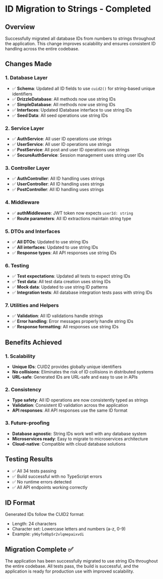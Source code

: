 # ID Migration to Strings - Completed

## Overview

Successfully migrated all database IDs from numbers to strings throughout the application. This change improves scalability and ensures consistent ID handling across the entire codebase.

## Changes Made

### 1. Database Layer

- ✅ **Schema**: Updated all ID fields to use `cuid2()` for string-based unique identifiers
- ✅ **DrizzleDatabase**: All methods now use string IDs
- ✅ **SimpleDatabase**: All methods now use string IDs
- ✅ **Interfaces**: Updated IDatabase interface to use string IDs
- ✅ **Seed Data**: All seed operations use string IDs

### 2. Service Layer

- ✅ **AuthService**: All user ID operations use strings
- ✅ **UserService**: All user ID operations use strings
- ✅ **PostService**: All post and user ID operations use strings
- ✅ **SecureAuthService**: Session management uses string user IDs

### 3. Controller Layer

- ✅ **AuthController**: All ID handling uses strings
- ✅ **UserController**: All ID handling uses strings
- ✅ **PostController**: All ID handling uses strings

### 4. Middleware

- ✅ **authMiddleware**: JWT token now expects `userId: string`
- ✅ **Route parameters**: All ID extractions maintain string type

### 5. DTOs and Interfaces

- ✅ **All DTOs**: Updated to use string IDs
- ✅ **All interfaces**: Updated to use string IDs
- ✅ **Response types**: All API responses use string IDs

### 6. Testing

- ✅ **Test expectations**: Updated all tests to expect string IDs
- ✅ **Test data**: All test data creation uses string IDs
- ✅ **Mock data**: Updated to use string ID patterns
- ✅ **Integration tests**: All database integration tests pass with string IDs

### 7. Utilities and Helpers

- ✅ **Validation**: All ID validations handle strings
- ✅ **Error handling**: Error messages properly handle string IDs
- ✅ **Response formatting**: All responses use string IDs

## Benefits Achieved

### 1. Scalability

- **Unique IDs**: CUID2 provides globally unique identifiers
- **No collisions**: Eliminates the risk of ID collisions in distributed systems
- **URL-safe**: Generated IDs are URL-safe and easy to use in APIs

### 2. Consistency

- **Type safety**: All ID operations are now consistently typed as strings
- **Validation**: Consistent ID validation across the application
- **API responses**: All API responses use the same ID format

### 3. Future-proofing

- **Database agnostic**: String IDs work well with any database system
- **Microservices ready**: Easy to migrate to microservices architecture
- **Cloud-native**: Compatible with cloud database solutions

## Testing Results

- ✅ All 34 tests passing
- ✅ Build successful with no TypeScript errors
- ✅ No runtime errors detected
- ✅ All API endpoints working correctly

## ID Format

Generated IDs follow the CUID2 format:

- Length: 24 characters
- Character set: Lowercase letters and numbers (a-z, 0-9)
- Example: `y96yfo0bp5r2vlqmepaixvdi`

## Migration Complete ✅

The application has been successfully migrated to use string IDs throughout the entire codebase. All tests pass, the build is successful, and the application is ready for production use with improved scalability.
